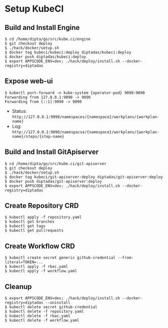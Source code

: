 # Setup KubeCI

## Build and Install Engine

```
$ cd /home/dipta/go/src/kube.ci/engine
$ git checkout deploy
$ ./hack/docker/setup.sh
$ docker tag kubeci/kubeci:deploy diptadas/kubeci:deploy
$ docker push diptadas/kubeci:deploy
$ export APPSCODE_ENV=dev; ./hack/deploy/install.sh --docker-registry=diptadas
```

## Expose web-ui

```
$ kubectl port-forward -n kube-system {operator-pod} 9090:9090
Forwarding from 127.0.0.1:9090 -> 9090
Forwarding from [::1]:9090 -> 9090
```

- Status: `http://127.0.0.1:9090/namespaces/{namespace}/workplans/{workplan-name}`
- Log: `http://127.0.0.1:9090/namespacse/{namespace}/workplans/{workplan-name}/steps/{step-name}`

## Build and Install GitApiserver

```
$ cd /home/dipta/go/src/kube.ci/git-apiserver
$ git checkout deploy
$ ./hack/docker/setup.sh
$ docker tag kubeci/git-apiserver:deploy diptadas/git-apiserver:deploy
$ docker push diptadas/git-apiserver:deploy
$ export APPSCODE_ENV=dev; ./hack/deploy/install.sh --docker-registry=diptadas
```

## Create Repository CRD

```
$ kubectl apply -f repository.yaml
$ kubectl get branches
$ kubectl get tags
$ kubectl get pullrequests
```
## Create Workflow CRD

```
$ kubectl create secret generic github-credential --from-literal=TOKEN=...
$ kubectl apply -f rbac.yaml
$ kubectl apply -f workflow.yaml
```

## Cleanup

```
$ export APPSCODE_ENV=dev; ./hack/deploy/install.sh --docker-registry=diptadas --uninstall
$ kubectl delete secret github-credential
$ kubectl delete -f repository.yaml
$ kubectl delete -f rbac.yaml
$ kubectl delete -f workflow.yaml
```
